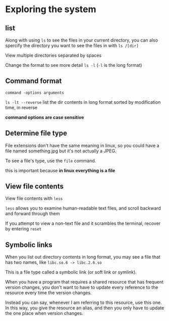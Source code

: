 # Exploring the system

## list

Along with using `ls` to see the files in your current directory, you can also spercify the directory you want to see the files in with `ls /[dir]`

View multiple directories separated by spaces

Change the format to see more detail
`ls -l` (`-l` is the long format)

## Command format

`command -options arguments`

`ls -lt --reverse`
list the dir contents in long format sorted by modification time, in reverse

**command options are case sensitive**

## Determine file type

File extensions don't have the same meaning in linux, so you could have a file named something.jpg but it's not actually a JPEG. 

To see a file's type, use the `file` command.

this is important because **in linux everything is a file**

## View file contents

View file contents with `less`

`less` allows you to examine human-readable text files, and scroll backward and forward through them

If you attempt to view a non-text file and it scrambles the terminal, recover by entering `reset`

## Symbolic links

When you list out directory contents in long format, you may see a file that has two names, like `libc.so.6 -> libc.2.6.so`

This is a file type called a symbolic link (or soft link or symlink).

When you have a program that requires a shared resource that has frequent version changes, you don't want to have to update every reference to the resource every time the version changes. 

Instead you can say, whenever I am referring to this resource, use this one. In this way, you give the resource an alias, and then you only have to update the one place when version changes.